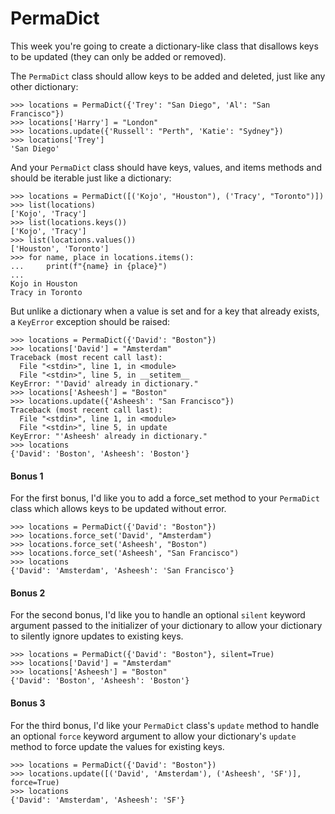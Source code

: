 # PermaDict

This week you're going to create a dictionary-like class that disallows keys to be updated (they can only be added or removed).

The `PermaDict` class should allow keys to be added and deleted, just like any other dictionary:

    >>> locations = PermaDict({'Trey': "San Diego", 'Al': "San Francisco"})
    >>> locations['Harry'] = "London"
    >>> locations.update({'Russell': "Perth", 'Katie': "Sydney"})
    >>> locations['Trey']
    'San Diego'

And your `PermaDict` class should have keys, values, and items methods and should be iterable just like a dictionary:

    >>> locations = PermaDict([('Kojo', "Houston"), ('Tracy', "Toronto")])
    >>> list(locations)
    ['Kojo', 'Tracy']
    >>> list(locations.keys())
    ['Kojo', 'Tracy']
    >>> list(locations.values())
    ['Houston', 'Toronto']
    >>> for name, place in locations.items():
    ...     print(f"{name} in {place}")
    ...
    Kojo in Houston
    Tracy in Toronto

But unlike a dictionary when a value is set and for a key that already exists, a `KeyError` exception should be raised:

    >>> locations = PermaDict({'David': "Boston"})
    >>> locations['David'] = "Amsterdam"
    Traceback (most recent call last):
      File "<stdin>", line 1, in <module>
      File "<stdin>", line 5, in __setitem__
    KeyError: "'David' already in dictionary."
    >>> locations['Asheesh'] = "Boston"
    >>> locations.update({'Asheesh': "San Francisco"})
    Traceback (most recent call last):
      File "<stdin>", line 1, in <module>
      File "<stdin>", line 5, in update
    KeyError: "'Asheesh' already in dictionary."
    >>> locations
    {'David': 'Boston', 'Asheesh': 'Boston'}

#### Bonus 1

For the first bonus, I'd like you to add a force_set method to your `PermaDict` class which allows keys to be updated without error.

    >>> locations = PermaDict({'David': "Boston"})
    >>> locations.force_set('David', "Amsterdam")
    >>> locations.force_set('Asheesh', "Boston")
    >>> locations.force_set('Asheesh', "San Francisco")
    >>> locations
    {'David': 'Amsterdam', 'Asheesh': 'San Francisco'}

#### Bonus 2

For the second bonus, I'd like you to handle an optional `silent` keyword argument passed to the initializer of your dictionary to allow your dictionary to silently ignore updates to existing keys.

    >>> locations = PermaDict({'David': "Boston"}, silent=True)
    >>> locations['David'] = "Amsterdam"
    >>> locations['Asheesh'] = "Boston"
    {'David': 'Boston', 'Asheesh': 'Boston'}

#### Bonus 3

For the third bonus, I'd like your `PermaDict` class's `update` method to handle an optional `force` keyword argument to allow your dictionary's `update` method to force update the values for existing keys.

    >>> locations = PermaDict({'David': "Boston"})
    >>> locations.update([('David', 'Amsterdam'), ('Asheesh', 'SF')], force=True)
    >>> locations
    {'David': 'Amsterdam', 'Asheesh': 'SF'}
